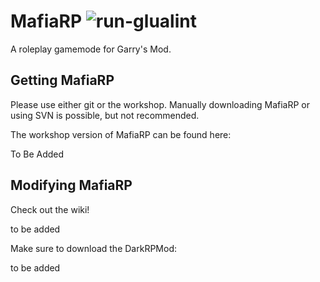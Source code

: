 # MafiaRP ![run-glualint](https://github.com/FPtje/DarkRP/workflows/run-glualint/badge.svg?branch=master)
A roleplay gamemode for Garry's Mod.

## Getting MafiaRP
Please use either git or the workshop.
Manually downloading MafiaRP or using SVN is possible, but not recommended.

The workshop version of MafiaRP can be found here:

To Be Added

## Modifying MafiaRP
Check out the wiki!

to be added

Make sure to download the DarkRPMod:

to be added
